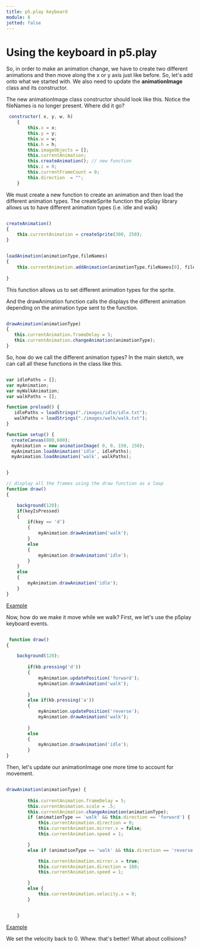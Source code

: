 ```yaml
---
title: p5.play keyboard 
module: 8
jotted: false
---
```


# Using the keyboard in p5.play

So, in order to make an animation change, we have to create two different animations and then move along the x or y axis just like before.  So, let's add onto what we started with.  We also need to update the **animationImage** class and its constructor.

The new animationImage class constructor should look like this. Notice the fileNames is no longer present.  Where did it go?

```js
 constructor( x, y, w, h)
    {
        this.x = x;
        this.y = y;
        this.w = w;
        this.h = h;
        this.imageObjects = [];
        this.currentAnimation;
        this.createAnimation(); // new function
        this.i = 0;
        this.currentFrameCount = 0;
        this.direction  = "";      
    }

```

We must create a new function to create an animation and then load the different animation types.
The createSprite function the p5play library allows us to have different animation types (i.e. idle and walk)

```js

createAnimation()
{
    this.currentAnimation = createSprite(300, 250);
}

```

```js

loadAnimation(animationType,fileNames)
{ 
    this.currentAnimation.addAnimation(animationType,fileNames[0], fileNames[fileNames.length-1]);
       
}

```
This function allows us to set different animation types for the sprite. 

And the drawAnimation function calls the displays the different animation depending on the animation type sent to the function.

```js

drawAnimation(animationType)
{  
   this.currentAnimation.frameDelay = 5; 
   this.currentAnimation.changeAnimation(animationType);         
}

```

So, how do we call the different animation types? In the main sketch, we can call all these functions in the class like this.

```js

var idlePaths = [];
var myAnimation;
var myWalkAnimation;
var walkPaths = [];

function preload() {
   idlePaths = loadStrings("./images/idle/idle.txt");
   walkPaths = loadStrings("./images/walk/walk.txt");
}

function setup() {
  createCanvas(800,600);
  myAnimation = new animationImage( 0, 0, 150, 150);
  myAnimation.loadAnimation('idle', idlePaths);
  myAnimation.loadAnimation('walk', walkPaths);


}

// display all the frames using the draw function as a loop
function draw() 
{

    background(120);
    if(keyIsPressed)
    {
        if(key == 'd')
        {
            myAnimation.drawAnimation('walk');
        }
        else
        {
            myAnimation.drawAnimation('idle');
        }
    }
    else
    {
        myAnimation.drawAnimation('idle');
    }   
}

```

<a href="https://github.com/Montana-Media-Arts/220_CreativeCoding2-Spring2023-Samples/blob/main/Week%208/Change%20Animations%20example.zip" target="_blank"> Example</a>

Now, how do we make it move while we walk?  First, we let's use the p5play keyboard events.

```js

 function draw() 
{

    background(120);
   
        if(kb.pressing('d'))
        {
            myAnimation.updatePosition('forward');
            myAnimation.drawAnimation('walk');
            
        }
        else if(kb.pressing('a'))
        {
            myAnimation.updatePosition('reverse');
            myAnimation.drawAnimation('walk');
            
        }
        else
        {
            myAnimation.drawAnimation('idle');
        }   
}

```

Then, let's update our animationImage one more time to account for movement.

```js

drawAnimation(animationType) {
        
        this.currentAnimation.frameDelay = 5;
        this.currentAnimation.scale = .5;
        this.currentAnimation.changeAnimation(animationType);
        if (animationType == 'walk' && this.direction == 'forward') {
            this.currentAnimation.direction = 0;
            this.currentAnimation.mirror.x = false;
            this.currentAnimation.speed = 1;

        }
        else if (animationType == 'walk' && this.direction == 'reverse') {

            this.currentAnimation.mirror.x = true;
            this.currentAnimation.direction = 180;
            this.currentAnimation.speed = 1;

        }
        else {
            this.currentAnimation.velocity.x = 0;
        }


    }

```

<a href="https://github.com/Montana-Media-Arts/220_CreativeCoding2-Spring2023-Samples/blob/main/Week%208/Change%20Direction%20example.zip" target="_blank">Example</a>

We set the velocity back to 0.  Whew. that's better!  What about collisions?

